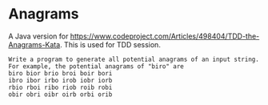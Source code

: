 # Anagrams
A Java version for https://www.codeproject.com/Articles/498404/TDD-the-Anagrams-Kata.
This is used for TDD session.

```
Write a program to generate all potential anagrams of an input string. 
For example, the potential anagrams of "biro" are 
biro bior brio broi boir bori 
ibro ibor irbo irob iobr iorb 
rbio rboi ribo riob roib robi 
obir obri oibr oirb orbi orib 
```